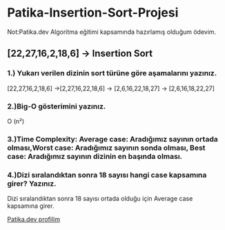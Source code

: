 # Patika-Insertion-Sort-Projesi
Not:Patika.dev Algoritma eğitimi kapsamında hazırlamış olduğum ödevim.
## [22,27,16,2,18,6] -> Insertion Sort

### 1.) Yukarı verilen dizinin sort türüne göre aşamalarını yazınız.
[22,27,16,2,18,6] ->[2,27,16,22,18,6] -> [2,6,16,22,18,27] -> [2,6,16,18,22,27]

### 2.)Big-O gösterimini yazınız.
 O (n²)

### 3.)Time Complexity: Average case: Aradığımız sayının ortada olması,Worst case: Aradığımız sayının sonda olması, Best case: Aradığımız sayının dizinin en başında olması.

### 4.)Dizi sıralandıktan sonra 18 sayısı hangi case kapsamına girer? Yazınız.
Dizi sıralandıktan sonra 18 sayısı ortada olduğu için Average case kapsamına girer.

[Patika.dev profilim](https://app.patika.dev/alierden)
